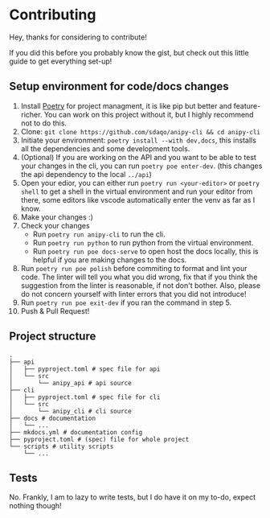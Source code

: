 # Contributing

Hey, thanks for considering to contribute!

If you did this before you probably know the gist, but check out this little guide to get everything set-up!

## Setup environment for code/docs changes
1. Install [Poetry](https://python-poetry.org/docs/#installation) for project managment, it is like pip but better and feature-richer. You can work on this project without it, but I highly recommend not to do this.
2. Clone: `git clone https://github.com/sdaqo/anipy-cli && cd anipy-cli`
3. Initiate your environment: `poetry install --with dev,docs`, this installs all the dependencies and some development tools.
4. (Optional) If you are working on the API and you want to be able to test your changes in the cli, you can run `poetry poe enter-dev`. (this changes the api dependency to the local `../api`)
5. Open your edior, you can either run `poetry run <your-editor>` or `poetry shell` to get a shell in the virtual environment and run your editor from there, some editors like vscode automatically enter the venv as far as I know.
6. Make your changes :)
7. Check your changes
    - Run `poetry run anipy-cli` to run the cli.
    - Run `poetry run python` to run python from the virtual environment.
    - Run `poetry run poe docs-serve` to open host the docs locally, this is helpful if you are making changes to the docs.
8. Run `poetry run poe polish` before commiting to format and lint your code. The linter will tell you what you did wrong, fix that if you think the suggestion from the linter is reasonable, if not don't bother. Also, please do not concern yourself with linter errors that you did not introduce!
9. Run `poetry run poe exit-dev` if you ran the command in step 5.
10. Push & Pull Request!

## Project structure
```
.
├── api
│   ├── pyproject.toml # spec file for api
│   └── src 
│       └── anipy_api # api source
├── cli
│   ├── pyproject.toml # spec file for cli
│   └── src 
│       └── anipy_cli # cli source
├── docs # documentation
│   └── ...
├── mkdocs.yml # documentation config
├── pyproject.toml # (spec) file for whole project
└── scripts # utility scripts
    └── ...
```

## Tests
No. Frankly, I am to lazy to write tests, but I do have it on my to-do, expect nothing though!
